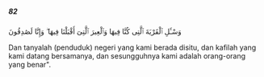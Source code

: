 ##### 82

<span class="ayah">وَسْـَٔلِ ٱلْقَرْيَةَ ٱلَّتِى كُنَّا فِيهَا وَٱلْعِيرَ ٱلَّتِىٓ أَقْبَلْنَا فِيهَا ۖ وَإِنَّا لَصَٰدِقُونَ</span>

<span class="ayah_translation">Dan tanyalah (penduduk) negeri yang kami berada disitu, dan kafilah yang kami datang bersamanya, dan sesungguhnya kami adalah orang-orang yang benar".</span>
